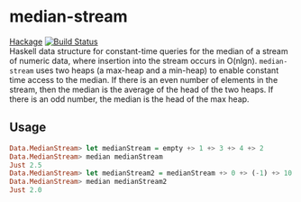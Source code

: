 # median-stream
<a href="https://hackage.haskell.org/package/median-stream">Hackage</a>
[![Build Status](https://travis-ci.org/caneroj1/median-stream.svg?branch=master)](https://travis-ci.org/caneroj1/median-stream)
<br>
Haskell data structure for constant-time queries for the median of a stream of numeric data, where insertion into the stream occurs in O(nlgn). ```median-stream``` uses two heaps (a max-heap and a min-heap) to enable constant time access to the median. If there is an even number of elements in the stream, then the median is the average of the head of the two heaps. If there is an odd number, the median is the head of the max heap.

## Usage

```haskell
Data.MedianStream> let medianStream = empty +> 1 +> 3 +> 4 +> 2
Data.MedianStream> median medianStream
Just 2.5
Data.MedianStream> let medianStream2 = medianStream +> 0 +> (-1) +> 10
Data.MedianStream> median medianStream2
Just 2.0
```
